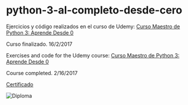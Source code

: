 # python-3-al-completo-desde-cero
Ejercicios y código realizados en el curso de Udemy: [Curso Maestro de Python 3: Aprende Desde 0](https://www.udemy.com/python-3-al-completo-desde-cero)

Curso finalizado. 16/2/2017


Exercises and code for the Udemy course: [Curso Maestro de Python 3: Aprende Desde 0](https://www.udemy.com/python-3-al-completo-desde-cero)

Course completed. 2/16/2017

[Certificado](https://ude.my/UC-9BR15LUY)

![Diploma](https://raw.githubusercontent.com/BorjaG90/python-course/master/UC-9BR15LUY.jpg)
